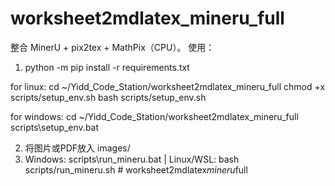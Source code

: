 # worksheet2mdlatex_mineru_full
整合 MinerU + pix2tex + MathPix（CPU）。
使用：
1) python -m pip install -r requirements.txt

for linux:
cd ~/Yidd_Code_Station/worksheet2mdlatex_mineru_full
chmod +x scripts/setup_env.sh
bash scripts/setup_env.sh

for windows:
cd ~/Yidd_Code_Station/worksheet2mdlatex_mineru_full
scripts\setup_env.bat

2) 将图片或PDF放入 images/
3) Windows: scripts\run_mineru.bat   |  Linux/WSL: bash scripts/run_mineru.sh
#   w o r k s h e e t 2 m d l a t e x _ m i n e r u _ f u l l  
 